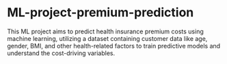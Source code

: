 # ML-project-premium-prediction
This ML project aims to predict health insurance premium costs using machine learning, utilizing a dataset containing customer data like age, gender, BMI, and other health-related factors to train predictive models and understand the cost-driving variables.
